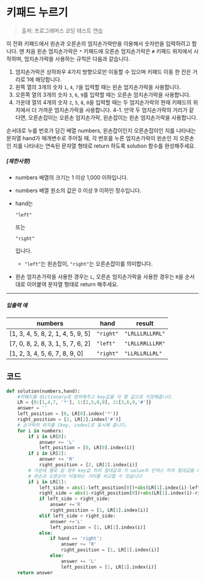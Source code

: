 # 키패드 누르기

> 출처: 프로그래머스 코딩 테스트 연습

이 전화 키패드에서 왼손과 오른손의 엄지손가락만을 이용해서 숫자만을 입력하려고 합니다.
맨 처음 왼손 엄지손가락은 `*` 키패드에 오른손 엄지손가락은 `#` 키패드 위치에서 시작하며, 엄지손가락을 사용하는 규칙은 다음과 같습니다.

1. 엄지손가락은 상하좌우 4가지 방향으로만 이동할 수 있으며 키패드 이동 한 칸은 거리로 1에 해당합니다.
2. 왼쪽 열의 3개의 숫자 `1`, `4`, `7`을 입력할 때는 왼손 엄지손가락을 사용합니다.
3. 오른쪽 열의 3개의 숫자 `3`, `6`, `9`를 입력할 때는 오른손 엄지손가락을 사용합니다.
4. 가운데 열의 4개의 숫자 `2`, `5`, `8`, `0`을 입력할 때는 두 엄지손가락의 현재 키패드의 위치에서 더 가까운 엄지손가락을 사용합니다.
   4-1. 만약 두 엄지손가락의 거리가 같다면, 오른손잡이는 오른손 엄지손가락, 왼손잡이는 왼손 엄지손가락을 사용합니다.

순서대로 누를 번호가 담긴 배열 numbers, 왼손잡이인지 오른손잡이인 지를 나타내는 문자열 hand가 매개변수로 주어질 때, 각 번호를 누른 엄지손가락이 왼손인 지 오른손인 지를 나타내는 연속된 문자열 형태로 return 하도록 solution 함수를 완성해주세요.

##### **[제한사항]**

- numbers 배열의 크기는 1 이상 1,000 이하입니다.

- numbers 배열 원소의 값은 0 이상 9 이하인 정수입니다.

- hand는

  ```
  "left"
  ```

  또는

  ```
  "right"
  ```

  입니다.

  - `"left"`는 왼손잡이, `"right"`는 오른손잡이를 의미합니다.

- 왼손 엄지손가락을 사용한 경우는 `L`, 오른손 엄지손가락을 사용한 경우는 `R`을 순서대로 이어붙여 문자열 형태로 return 해주세요.

------

##### **입출력 예**

| numbers                           | hand      | result          |
| --------------------------------- | --------- | --------------- |
| [1, 3, 4, 5, 8, 2, 1, 4, 5, 9, 5] | `"right"` | `"LRLLLRLLRRL"` |
| [7, 0, 8, 2, 8, 3, 1, 5, 7, 6, 2] | `"left"`  | `"LRLLRRLLLRR"` |
| [1, 2, 3, 4, 5, 6, 7, 8, 9, 0]    | `"right"` | `"LLRLLRLLRL"`  |

## 코드

```python
def solution(numbers,hand):
    #키패드를 dictionary로 정의해주고 key값을 각 열 값으로 지정해줍니다.
    LR = {0:[1,4,7, '*'], 1:[2,5,8,0], 2:[3,6,9,'#']}
    answer = ''
    left_position = [0, LR[0].index('*')]
    right_position = [2, LR[2].index('#')]
    # 손가락의 위치를 [key, index]로 표시해 줍니다.
    for i in numbers:
        if i in LR[0]:
            answer += 'L'
            left_position = [0, LR[0].index(i)]
        if i in LR[2]:
            answer += 'R'
            right_position = [2, LR[2].index(i)]
        # 가운데 열로 갈 경우 key값 차의 절대값과 각 value의 인덱스 차의 절대값을 더하면
        # 왼손과 오른손이 이동하는 거리를 비교할 수 있습니다
        if i in LR[1]:
            left_side = abs(1-left_position[0])+abs(LR[1].index(i)-left_position[1])
            right_side = abs(1-right_position[0])+abs(LR[1].index(i)-right_position[1])
            if left_side > right_side:
                answer +='R'
                right_position = [1, LR[1].index(i)]
            elif left_side < right_side:
                answer +='L'
                left_position = [1, LR[1].index(i)]
            else:
                if hand == 'right':
                    answer += 'R'
                    right_position = [1, LR[1].index(i)]
                else:
                    answer += 'L'
                    left_position = [1, LR[1].index(i)]
    return answer
```

